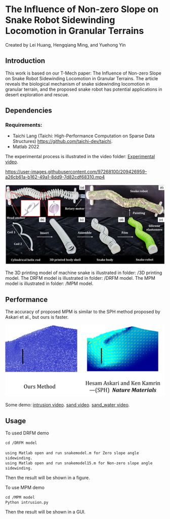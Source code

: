 # The Influence of Non-zero Slope on Snake Robot Sidewinding Locomotion in Granular Terrains
Created by Lei Huang, Hengqiang Ming, and Yuehong Yin

## Introduction
This work is based on our T-Mech paper: The Influence of Non-zero Slope on Snake Robot Sidewinding Locomotion in Granular Terrains. The article reveals the biological mechanism of snake sidewinding locomotion in granular terrain, and the proposed snake robot has potential applications in desert exploration and rescue.

## Dependencies
### Requirements:
- Taichi Lang (Taichi: High-Performance Computation on Sparse Data Structures) https://github.com/taichi-dev/taichi.
- Matlab 2022

The experimental process is illustrated in the video folder:
[Experimental video](https://github.com/sidewinding/snakerobot/blob/main/video/Supplementary%20Movie%20S1.mp4).

https://user-images.githubusercontent.com/97268100/209426959-a26cb61a-b162-49a1-8dd9-7d82cdf68310.mp4

![image](https://github.com/sidewinding/snakerobot/blob/main/picture/1.png)

The 3D printing model of machine snake is illustrated in folder: /3D printing model.
The DRFM model is illustrated in folder: /DRFM model.
The MPM model is illustrated in folder: /MPM model.

## Performance

The accuracy of proposed MPM is similar to the SPH method proposed by Askari et al., but ours is faster.

![image](https://github.com/sidewinding/snakerobot/blob/main/picture/mpm.png)

Some demo:
[intrusion video](https://github.com/sidewinding/snakerobot/blob/main/video/intrusion.mp4).
[sand video](https://github.com/sidewinding/snakerobot/blob/main/video/sand.mp4).
[sand_water video](https://github.com/sidewinding/snakerobot/blob/main/video/sand_water.mp4).

## Usage
To used DRFM demo
```
cd /DRFM model

using Matlab open and run snakemodel.m for Zero slope angle sidewinding.
using Matlab open and run snakemodel15.m for Non-zero slope angle sidewinding.
```
Then the result will be shown in a figure.

To use MPM demo

```
cd /MPM model
Python intrusion.py
```
Then the result will be shown in a GUI.
